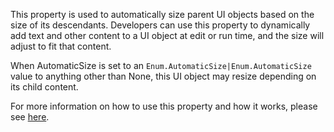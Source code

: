 This property is used to automatically size parent UI objects based on the
size of its descendants. Developers can use this property to dynamically
add text and other content to a UI object at edit or run time, and the
size will adjust to fit that content.

When AutomaticSize is set to an `Enum.AutomaticSize|Enum.AutomaticSize`
value to anything other than None, this UI object may resize depending on
its child content.

For more information on how to use this property and how it works, please
see [here](https://create.roblox.com/docs/ui/automatic-sizing).